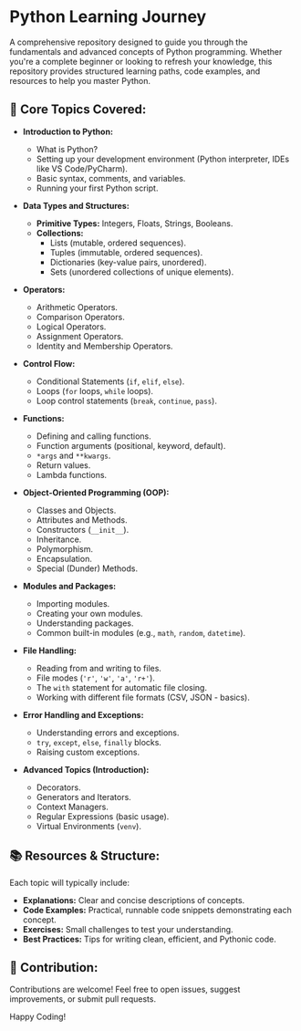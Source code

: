 # Python Learning Journey

A comprehensive repository designed to guide you through the fundamentals and advanced concepts of Python programming. Whether you're a complete beginner or looking to refresh your knowledge, this repository provides structured learning paths, code examples, and resources to help you master Python.

## 🚀 Core Topics Covered:

* **Introduction to Python:**
    * What is Python?
    * Setting up your development environment (Python interpreter, IDEs like VS Code/PyCharm).
    * Basic syntax, comments, and variables.
    * Running your first Python script.

* **Data Types and Structures:**
    * **Primitive Types:** Integers, Floats, Strings, Booleans.
    * **Collections:**
        * Lists (mutable, ordered sequences).
        * Tuples (immutable, ordered sequences).
        * Dictionaries (key-value pairs, unordered).
        * Sets (unordered collections of unique elements).

* **Operators:**
    * Arithmetic Operators.
    * Comparison Operators.
    * Logical Operators.
    * Assignment Operators.
    * Identity and Membership Operators.

* **Control Flow:**
    * Conditional Statements (`if`, `elif`, `else`).
    * Loops (`for` loops, `while` loops).
    * Loop control statements (`break`, `continue`, `pass`).

* **Functions:**
    * Defining and calling functions.
    * Function arguments (positional, keyword, default).
    * `*args` and `**kwargs`.
    * Return values.
    * Lambda functions.

* **Object-Oriented Programming (OOP):**
    * Classes and Objects.
    * Attributes and Methods.
    * Constructors (`__init__`).
    * Inheritance.
    * Polymorphism.
    * Encapsulation.
    * Special (Dunder) Methods.

* **Modules and Packages:**
    * Importing modules.
    * Creating your own modules.
    * Understanding packages.
    * Common built-in modules (e.g., `math`, `random`, `datetime`).

* **File Handling:**
    * Reading from and writing to files.
    * File modes (`'r'`, `'w'`, `'a'`, `'r+'`).
    * The `with` statement for automatic file closing.
    * Working with different file formats (CSV, JSON - basics).

* **Error Handling and Exceptions:**
    * Understanding errors and exceptions.
    * `try`, `except`, `else`, `finally` blocks.
    * Raising custom exceptions.

* **Advanced Topics (Introduction):**
    * Decorators.
    * Generators and Iterators.
    * Context Managers.
    * Regular Expressions (basic usage).
    * Virtual Environments (`venv`).

## 📚 Resources & Structure:

Each topic will typically include:

* **Explanations:** Clear and concise descriptions of concepts.
* **Code Examples:** Practical, runnable code snippets demonstrating each concept.
* **Exercises:** Small challenges to test your understanding.
* **Best Practices:** Tips for writing clean, efficient, and Pythonic code.

## 🤝 Contribution:

Contributions are welcome! Feel free to open issues, suggest improvements, or submit pull requests.

Happy Coding!
